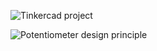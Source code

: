 ![Tinkercad project](Media/PotentiometerReading_Tinkercad.jpeg)

![Potentiometer design principle](Media/potentiometer-design-and-working-principle.jpeg)